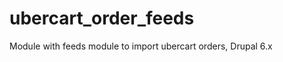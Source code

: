 ubercart_order_feeds
====================

Module with feeds module to import ubercart orders, Drupal 6.x
